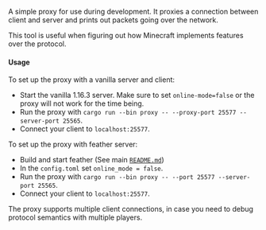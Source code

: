 A simple proxy for use during development. It proxies a connection between
client and server and prints out packets going over the network.

This tool is useful when figuring out how Minecraft implements features
over the protocol.

#### Usage

To set up the proxy with a vanilla server and client:

* Start the vanilla 1.16.3 server. Make sure to set `online-mode=false`
  or the proxy will not work for the time being.
* Run the proxy with `cargo run --bin proxy -- --proxy-port 25577 --server-port 25565`.
* Connect your client to `localhost:25577`.

To set up the proxy with feather server:

* Build and start feather (See main [`README.md`](../../README.md))
* In the `config.toml` set `online_mode = false`.
* Run the proxy with `cargo run --bin proxy -- --port 25577 --server-port 25565`.
* Connect your client to `localhost:25577`.

The proxy supports multiple client connections, in case you need
to debug protocol semantics with multiple players.
